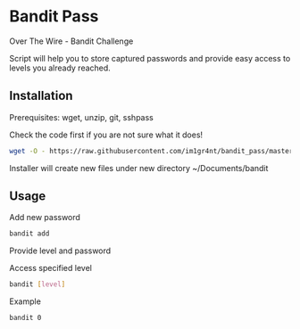 # Bandit Pass

Over The Wire - Bandit Challenge

Script will help you to store captured passwords and provide easy access to levels you already reached.

## Installation

Prerequisites: wget, unzip, git, sshpass

Check the code first if you are not sure what it does!

```bash
wget -O - https://raw.githubusercontent.com/im1gr4nt/bandit_pass/master/install | bash
```
Installer will create new files under new directory ~/Documents/bandit

## Usage

Add new password 

```bash
bandit add
```
Provide level and password


Access specified level

```bash
bandit [level]
```

Example

```bash
bandit 0
```
